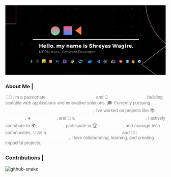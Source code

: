 

<div align="center">
  <img src="./Main.jpg">
</div>

###

<h3>About Me | </h3>
<div style="color: gray; font-family: sans-serif;">
  <p>
    👨‍💻 I'm a passionate <a style="color: white; font-weight: bold; text-decoration: none;" href="https://github.com/shreyas-wagire">MERN stack developer</a> and 🤖 <a style="color: white; font-weight: bold; text-decoration: none;" href="#">AI/ML enthusiast</a>, building scalable web applications and innovative solutions. 
    🎓 Currently pursuing <a style="color: white; font-weight: bold; text-decoration: none;" href="https://www.adcet.ac.in/">Computer Science Engineering at ADCET</a>, I've worked on projects like 
    📚 <a style="color: white; font-weight: bold; text-decoration: none;" href="https://notecafe.vercel.app/">NoteCafe</a>, ✈️ <a style="color: white; font-weight: bold; text-decoration: none;" href="https://github.com/Shreyas-Wagire/WanderLust-Travling-Site">Wanderlust</a>, and 🌿 a 
    <a style="color: white; font-weight: bold; text-decoration: none;" href="#">Plant Disease Detection platform</a>. I actively contribute to 
    🌍 <a style="color: white; font-weight: bold; text-decoration: none;" href="https://devpost.com/">open source</a>, participate in 🏆 <a style="color: white; font-weight: bold; text-decoration: none;"href="#">hackathons</a>, and manage tech communities. 
    🚀 As a <a style="color: white; font-weight: bold; text-decoration: none;"href="https://gdg.community.dev/">Web Developer at GDG Cloud Club</a> and 
    🧑‍🏫 <a style="color: white; font-weight: bold; text-decoration: none;" href="#">Student Training Program Coordinator</a>, I love collaborating, learning, and creating impactful projects.
  </p>
</div>

##

<h3>Contributions |</h3>
<picture>
  <source media="(prefers-color-scheme: dark)" srcset="https://raw.githubusercontent.com/tobiasmeyhoefer/tobiasmeyhoefer/output/github-snake-dark.svg" />
  <source media="(prefers-color-scheme: light)" srcset="https://raw.githubusercontent.com/tobiasmeyhoefer/tobiasmeyhoefer/output/github-snake.svg" />
  <img alt="github-snake" src="https://raw.githubusercontent.com/tobiasmeyhoefer/tobiasmeyhoefer/output/github-snake.svg" />
</picture>

###
